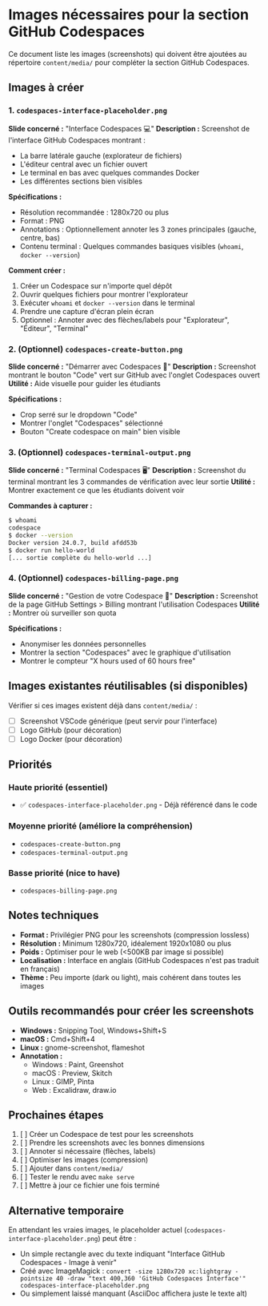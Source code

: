 # Images nécessaires pour la section GitHub Codespaces

Ce document liste les images (screenshots) qui doivent être ajoutées au répertoire `content/media/` pour compléter la section GitHub Codespaces.

## Images à créer

### 1. `codespaces-interface-placeholder.png`
**Slide concerné :** "Interface Codespaces 💻"
**Description :** Screenshot de l'interface GitHub Codespaces montrant :
- La barre latérale gauche (explorateur de fichiers)
- L'éditeur central avec un fichier ouvert
- Le terminal en bas avec quelques commandes Docker
- Les différentes sections bien visibles

**Spécifications :**
- Résolution recommandée : 1280x720 ou plus
- Format : PNG
- Annotations : Optionnellement annoter les 3 zones principales (gauche, centre, bas)
- Contenu terminal : Quelques commandes basiques visibles (`whoami`, `docker --version`)

**Comment créer :**
1. Créer un Codespace sur n'importe quel dépôt
2. Ouvrir quelques fichiers pour montrer l'explorateur
3. Exécuter `whoami` et `docker --version` dans le terminal
4. Prendre une capture d'écran plein écran
5. Optionnel : Annoter avec des flèches/labels pour "Explorateur", "Éditeur", "Terminal"

### 2. (Optionnel) `codespaces-create-button.png`
**Slide concerné :** "Démarrer avec Codespaces 🚀"
**Description :** Screenshot montrant le bouton "Code" vert sur GitHub avec l'onglet Codespaces ouvert
**Utilité :** Aide visuelle pour guider les étudiants

**Spécifications :**
- Crop serré sur le dropdown "Code"
- Montrer l'onglet "Codespaces" sélectionné
- Bouton "Create codespace on main" bien visible

### 3. (Optionnel) `codespaces-terminal-output.png`
**Slide concerné :** "Terminal Codespaces 🖥️"
**Description :** Screenshot du terminal montrant les 3 commandes de vérification avec leur sortie
**Utilité :** Montrer exactement ce que les étudiants doivent voir

**Commandes à capturer :**
```bash
$ whoami
codespace
$ docker --version
Docker version 24.0.7, build afdd53b
$ docker run hello-world
[... sortie complète du hello-world ...]
```

### 4. (Optionnel) `codespaces-billing-page.png`
**Slide concerné :** "Gestion de votre Codespace 🔧"
**Description :** Screenshot de la page GitHub Settings > Billing montrant l'utilisation Codespaces
**Utilité :** Montrer où surveiller son quota

**Spécifications :**
- Anonymiser les données personnelles
- Montrer la section "Codespaces" avec le graphique d'utilisation
- Montrer le compteur "X hours used of 60 hours free"

## Images existantes réutilisables (si disponibles)

Vérifier si ces images existent déjà dans `content/media/` :
- [ ] Screenshot VSCode générique (peut servir pour l'interface)
- [ ] Logo GitHub (pour décoration)
- [ ] Logo Docker (pour décoration)

## Priorités

### Haute priorité (essentiel)
- ✅ `codespaces-interface-placeholder.png` - Déjà référencé dans le code

### Moyenne priorité (améliore la compréhension)
- `codespaces-create-button.png`
- `codespaces-terminal-output.png`

### Basse priorité (nice to have)
- `codespaces-billing-page.png`

## Notes techniques

- **Format :** Privilégier PNG pour les screenshots (compression lossless)
- **Résolution :** Minimum 1280x720, idéalement 1920x1080 ou plus
- **Poids :** Optimiser pour le web (<500KB par image si possible)
- **Localisation :** Interface en anglais (GitHub Codespaces n'est pas traduit en français)
- **Thème :** Peu importe (dark ou light), mais cohérent dans toutes les images

## Outils recommandés pour créer les screenshots

- **Windows :** Snipping Tool, Windows+Shift+S
- **macOS :** Cmd+Shift+4
- **Linux :** gnome-screenshot, flameshot
- **Annotation :**
  - Windows : Paint, Greenshot
  - macOS : Preview, Skitch
  - Linux : GIMP, Pinta
  - Web : Excalidraw, draw.io

## Prochaines étapes

1. [ ] Créer un Codespace de test pour les screenshots
2. [ ] Prendre les screenshots avec les bonnes dimensions
3. [ ] Annoter si nécessaire (flèches, labels)
4. [ ] Optimiser les images (compression)
5. [ ] Ajouter dans `content/media/`
6. [ ] Tester le rendu avec `make serve`
7. [ ] Mettre à jour ce fichier une fois terminé

## Alternative temporaire

En attendant les vraies images, le placeholder actuel (`codespaces-interface-placeholder.png`) peut être :
- Un simple rectangle avec du texte indiquant "Interface GitHub Codespaces - Image à venir"
- Créé avec ImageMagick : `convert -size 1280x720 xc:lightgray -pointsize 40 -draw "text 400,360 'GitHub Codespaces Interface'" codespaces-interface-placeholder.png`
- Ou simplement laissé manquant (AsciiDoc affichera juste le texte alt)
